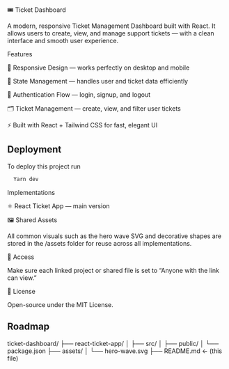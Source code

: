 🎟️ Ticket Dashboard

A modern, responsive Ticket Management Dashboard built with React.
It allows users to create, view, and manage support tickets — with a clean interface and smooth user experience.


Features

🎨 Responsive Design — works perfectly on desktop and mobile

🧠 State Management — handles user and ticket data efficiently

🔐 Authentication Flow — login, signup, and logout

🗂️ Ticket Management — create, view, and filter user tickets

⚡ Built with React + Tailwind CSS for fast, elegant UI
## Deployment

To deploy this project run

```bash
  Yarn dev 
```

Implementations

⚛️ React Ticket App
 — main version


🖼️ Shared Assets

All common visuals such as the hero wave SVG and decorative shapes are stored in the /assets folder for reuse across all implementations.

🔗 Access

Make sure each linked project or shared file is set to “Anyone with the link can view.”

🧾 License

Open-source under the MIT License.


## Roadmap
ticket-dashboard/
├── react-ticket-app/
│   ├── src/
│   ├── public/
│   └── package.json
├── assets/
│   └── hero-wave.svg
├── README.md  ← (this file)


